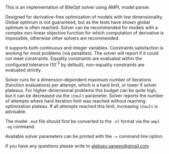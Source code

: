 This is an implementation of BiteOpt solver using AMPL model parser.

Designed for derivative-free optimization of models with low dimensionality.
Global optimum is not guaranteed, but as the tests have shown global optimum
is often reached. Solver can be recommended for models with a complex
non-linear objective function for which computation of derivative is
impossible, otherwise other solvers are recommended.

It supports both continuous and integer variables. Constraints satisfaction is
working for most problems (via penalties). The solver will report if it could
not meet constraints. Equality constraints are evaluated within the configured
tolerance (10<sup>-5</sup> by default), non-equality constraints are evaluated
strictly.

Solver runs for a dimension-dependent maximum number of iterations (function
evaluations) per attempt, which is a hard limit, or lower if solver plateaus.
For higher-dimensional problems this budget can be quite high, but it can be
decreased via the `itmult` parameter. Solver reports the number of attempts
where hard iteration limit was reached without reaching optimization plateau.
If all attempts reached this limit, increasing `itmult` is advisable.

The model `.mod` file should first be converted to the `.nl` format via
the `ampl -og` command.

Available solver parameters can be printed with the `-=` command line option.

If you have any questions please write to aleksey.vaneev@gmail.com
